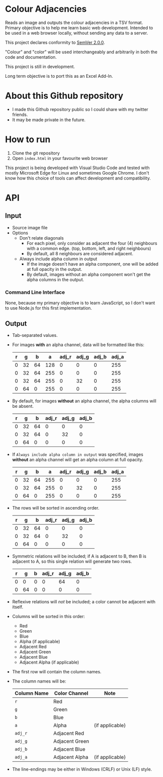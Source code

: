 # Colour Adjacencies
Reads an image and outputs the colour adjacencies in a TSV format.
Primary objective is to help me learn basic web development. 
Intended to be used in a web browser locally, without sending any data to a server.

This project declares conformity to [SemVer 2.0.0](https://semver.org/spec/v2.0.0.html).

"Colour" and "color" will be used interchangeably and arbitrarily in both the code
and documentation.

This project is still in development.

Long term objective is to port this as an Excel Add-In.

# About this Github repository

*   I made this Github repository public so I could share with my twitter friends.
*   It may be made private in the future.


# How to run

1. Clone the git repository
1. Open `index.html` in your favourite web browser

This project is being developed with Visual Studio Code and tested with mostly
Microsoft Edge for Linux and sometimes Google Chrome. I don't know how this choice
of tools can affect development and compatibility.


# API

## Input 
*   Source image file
*   Options
    * Don't relate diagonals
        * For each pixel, only consider as adjacent the four (4) neighbours with
        a common edge. (top, bottom, left, and right neighbours)
        * By default, all 8 neighbours are considered adjacent.
    * Always include alpha column in output
        * If the image doesn't have an alpha component, one will be added at
        full opacity in the output.
        * By default, images without an alpha component won't get the
        alpha columns in the output.

### Command Line Interface

None, because my primary objective is to learn JavaScript, so I don't want
to use Node.js for this first implementation.


## Output
*   Tab-separated values.
*   For images **with** an alpha channel, data will be formatted like this:

    |r  |g  |b  |a  |adj_r|adj_g|adj_b|adj_a|
    |---|---|---|---|-----|-----|-----|-----|
    |0  |32 |64 |128|0    |0    |0    |255  |
    |0  |32 |64 |255|0    |0    |0    |255  |
    |0  |32 |64 |255|0    |32   |0    |255  |
    |0  |64 |0  |255|0    |0    |0    |255  |

*   By default, for images **without** an alpha channel, the alpha columns will be absent.

    |r  |g  |b  |adj_r|adj_g|adj_b|
    |---|---|---|-----|-----|-----|
    |0  |32 |64 |0    |0    |0    |
    |0  |32 |64 |0    |32   |0    |
    |0  |64 |0  |0    |0    |0    |

*   If `Always include alpha column in output` was specified, images **without** an alpha channel
will get an alpha column at full opacity.

    |r  |g  |b  |a  |adj_r|adj_g|adj_b|adj_a|
    |---|---|---|---|-----|-----|-----|-----|
    |0  |32 |64 |255|0    |0    |0    |255  |
    |0  |32 |64 |255|0    |32   |0    |255  |
    |0  |64 |0  |255|0    |0    |0    |255  |


*   The rows will be sorted in ascending order.

    |r  |g  |b  |adj_r|adj_g|adj_b|
    |---|---|---|-----|-----|-----|
    |0  |32 |64 |0    |0    |0    |
    |0  |32 |64 |0    |32   |0    |
    |0  |64 |0  |0    |0    |0    |

*   Symmetric relations will be included;
if A is adjacent to B, then B is adjacent to A, 
so this single relation will generate two rows.

    |r  |g  |b  |adj_r|adj_g|adj_b|
    |---|---|---|-----|-----|-----|
    |0  |0  |0  |0    |64   |0    |
    |0  |64 |0  |0    |0    |0    |

*   Reflexive relations will *not* be included;
a color cannot be adjacent with itself.

*   Columns will be sorted in this order:
    - Red
    - Green
    - Blue
    - Alpha (if applicable)
    - Adjacent Red
    - Adjacent Green
    - Adjacent Blue
    - Adjacent Alpha (if applicable)

*   The first row will contain the column names.
*   The column names will be:

    |Column Name|Color Channel  | Note           |
    |-----------|---------------|----------------|
    | `r`       |Red            |
    | `g`       |Green          |
    | `b`       |Blue           |
    | `a`       |Alpha          |(if applicable) |
    | `adj_r`   |Adjacent Red   |
    | `adj_g`   |Adjacent Green |
    | `adj_b`   |Adjacent Blue  |
    | `adj_a`   |Adjacent Alpha |(if applicable) |

*   The line-endings may be either in Windows (CRLF) or Unix (LF) style.